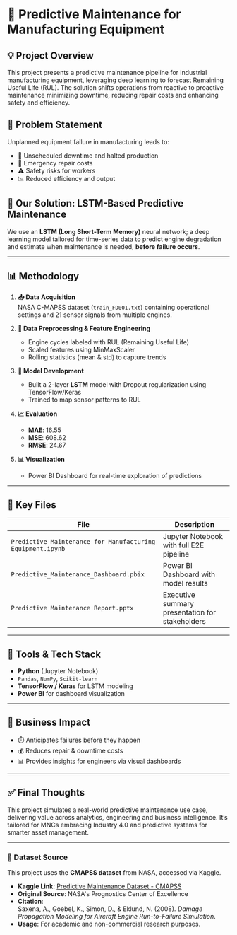 # 🚀 Predictive Maintenance for Manufacturing Equipment

## 💡 Project Overview
This project presents a predictive maintenance pipeline for industrial manufacturing equipment, leveraging deep learning to forecast Remaining Useful Life (RUL). The solution shifts operations from reactive to proactive maintenance minimizing downtime, reducing repair costs and enhancing safety and efficiency.

## 🔧 Problem Statement
Unplanned equipment failure in manufacturing leads to:
- 🔴 Unscheduled downtime and halted production
- 💸 Emergency repair costs
- ⚠️ Safety risks for workers
- 📉 Reduced efficiency and output

## 🧠 Our Solution: LSTM-Based Predictive Maintenance
We use an **LSTM (Long Short-Term Memory)** neural network; a deep learning model tailored for time-series data to predict engine degradation and estimate when maintenance is needed, **before failure occurs**.

---

## 📊 Methodology

1. **📥 Data Acquisition**  
   NASA C-MAPSS dataset (`train_FD001.txt`) containing operational settings and 21 sensor signals from multiple engines.

2. **🧹 Data Preprocessing & Feature Engineering**  
   - Engine cycles labeled with RUL (Remaining Useful Life)
   - Scaled features using MinMaxScaler  
   - Rolling statistics (mean & std) to capture trends

3. **🧠 Model Development**  
   - Built a 2-layer **LSTM** model with Dropout regularization using TensorFlow/Keras
   - Trained to map sensor patterns to RUL

4. **📈 Evaluation**  
   - **MAE**: 16.55  
   - **MSE**: 608.62  
   - **RMSE**: 24.67  

5. **📊 Visualization**  
   - Power BI Dashboard for real-time exploration of predictions

---

## 🧾 Key Files

| File | Description |
|------|-------------|
| `Predictive Maintenance for Manufacturing Equipment.ipynb` | Jupyter Notebook with full E2E pipeline |
| `Predictive_Maintenance_Dashboard.pbix` | Power BI Dashboard with model results |
| `Predictive Maintenance Report.pptx` | Executive summary presentation for stakeholders |

---

## 🧰 Tools & Tech Stack
- **Python** (Jupyter Notebook)
- `Pandas`, `NumPy`, `Scikit-learn`
- **TensorFlow / Keras** for LSTM modeling
- **Power BI** for dashboard visualization

---

## 🎯 Business Impact
- ⏱️ Anticipates failures before they happen
- 💰 Reduces repair & downtime costs
- 📊 Provides insights for engineers via visual dashboards

---

## ✅ Final Thoughts
This project simulates a real-world predictive maintenance use case, delivering value across analytics, engineering and business intelligence. It’s tailored for MNCs embracing Industry 4.0 and predictive systems for smarter asset management.

---

### 📂 Dataset Source  
This project uses the **CMAPSS dataset** from NASA, accessed via Kaggle.

- **Kaggle Link**: [Predictive Maintenance Dataset - CMAPSS](https://www.kaggle.com/datasets/behrad3d/nasa-cmaps)  
- **Original Source**: NASA's Prognostics Center of Excellence  
- **Citation**:  
  Saxena, A., Goebel, K., Simon, D., & Eklund, N. (2008). *Damage Propagation Modeling for Aircraft Engine Run-to-Failure Simulation*.  
- **Usage**: For academic and non-commercial research purposes.
